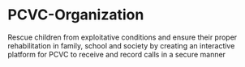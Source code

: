 # PCVC-Organization
Rescue children from exploitative conditions and ensure their proper rehabilitation in family, school and society by creating an interactive platform for PCVC to receive and record calls in a secure manner
